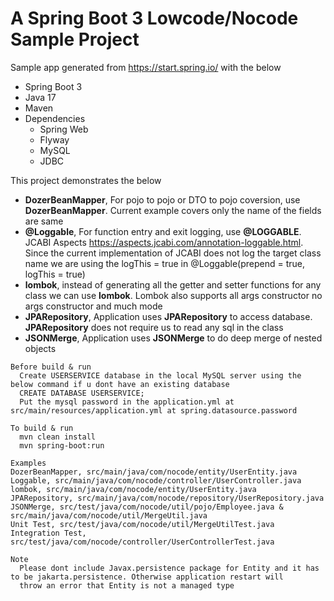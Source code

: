 # A Spring Boot 3 Lowcode/Nocode Sample Project
Sample app generated from https://start.spring.io/ with the below
* Spring Boot 3
* Java 17
* Maven
* Dependencies
  * Spring Web
  * Flyway
  * MySQL
  * JDBC
  
This project demonstrates the below
* __DozerBeanMapper__, For pojo to pojo or DTO to pojo coversion, use __DozerBeanMapper__. Current example covers only the name of the fields are same
* __@Loggable__, For function entry and exit logging, use __@LOGGABLE__. JCABI Aspects https://aspects.jcabi.com/annotation-loggable.html. Since the 
current implementation of JCABI does not log the target class name we are using the logThis = true in @Loggable(prepend = true, logThis = true)
* __lombok__, instead of generating all the getter and setter functions for any class we can use __lombok__. Lombok also supports all args constructor
no args constructor and much mode
* __JPARepository__, Application uses __JPARepository__ to access database. __JPARepository__ does not require us to read any sql in the class
* __JSONMerge__, Application uses __JSONMerge__ to do deep merge of nested objects

```
Before build & run
  Create USERSERVICE database in the local MySQL server using the below command if u dont have an existing database
  CREATE DATABASE USERSERVICE;
  Put the mysql password in the application.yml at src/main/resources/application.yml at spring.datasource.password
  ```

```
To build & run
  mvn clean install
  mvn spring-boot:run
  ```
  

```
Examples
DozerBeanMapper, src/main/java/com/nocode/entity/UserEntity.java 
Loggable, src/main/java/com/nocode/controller/UserController.java
lombok, src/main/java/com/nocode/entity/UserEntity.java 
JPARepository, src/main/java/com/nocode/repository/UserRepository.java
JSONMerge, src/test/java/com/nocode/util/pojo/Employee.java & src/main/java/com/nocode/util/MergeUtil.java 
Unit Test, src/test/java/com/nocode/util/MergeUtilTest.java
Integration Test, src/test/java/com/nocode/controller/UserControllerTest.java
  ```

```
Note
  Please dont include Javax.persistence package for Entity and it has to be jakarta.persistence. Otherwise application restart will 
  throw an error that Entity is not a managed type

  ```
